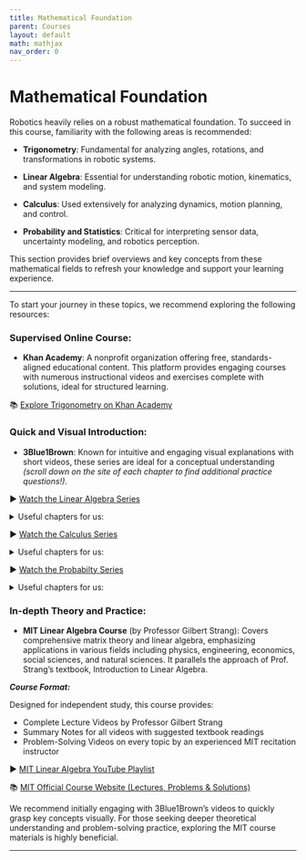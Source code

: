 ```yaml
---
title: Mathematical Foundation
parent: Courses
layout: default
math: mathjax
nav_order: 0
---
```


# Mathematical Foundation

Robotics heavily relies on a robust mathematical foundation. To succeed in this course, familiarity with the following areas is recommended:

- **Trigonometry**: Fundamental for analyzing angles, rotations, and transformations in robotic systems.

- **Linear Algebra**: Essential for understanding robotic motion, kinematics, and system modeling.

- **Calculus**: Used extensively for analyzing dynamics, motion planning, and control.

- **Probability and Statistics**: Critical for interpreting sensor data, uncertainty modeling, and robotics perception.

This section provides brief overviews and key concepts from these mathematical fields to refresh your knowledge and support your learning experience.


---
To start your journey in these topics, we recommend exploring the following resources:

### Supervised Online Course:

- **Khan Academy**: A nonprofit organization offering free, standards-aligned educational content. This platform provides engaging courses with numerous instructional videos and exercises complete with solutions, ideal for structured learning.

📚 [Explore Trigonometry on Khan Academy](https://www.khanacademy.org/math/trigonometry)

### Quick and Visual Introduction:

- **3Blue1Brown**: Known for intuitive and engaging visual explanations with short videos, these series are ideal for a conceptual understanding *(scroll down on the site of each chapter to find additional practice questions!)*.

▶️ [Watch the Linear Algebra Series](https://www.3blue1brown.com/topics/linear-algebra) 

<details markdown="1">
  <summary>Useful chapters for us:</summary>
1. *Vectors, Chapter 1*
2. *Linear combinations, span, and basis vectors, Chapter 2*
3. *Linear transformations and matrices, Chapter 3*
4. *Matrix multiplication as composition, Chapter 4*
5. *Three-dimensional linear transformations, Chapter 5*
6. *Dot products and duality, Chapter 9*
7. *Cross products, Chapter 10*
</details>

▶️ [Watch the Calculus Series](https://www.3blue1brown.com/topics/calculus) 

<details markdown="1">
  <summary>Useful chapters for us:</summary>
1. *The essence of calculus*
2. *The paradox of the derivative, Chapter 2*
3. *Integration and the fundamental theorem of calculus, Chapter 8*
4. *Higher order derivatives, Chapter 10*
</details>


▶️ [Watch the Probabilty Series](https://www.3blue1brown.com/topics/probability) 

<details markdown="1">
  <summary>Useful chapters for us:</summary>

</details>



### In-depth Theory and Practice:

- **MIT Linear Algebra Course** (by Professor Gilbert Strang): Covers comprehensive matrix theory and linear algebra, emphasizing applications in various fields including physics, engineering, economics, social sciences, and natural sciences. It parallels the approach of Prof. Strang’s textbook, Introduction to Linear Algebra.

***Course Format:***

Designed for independent study, this course provides:
- Complete Lecture Videos by Professor Gilbert Strang
- Summary Notes for all videos with suggested textbook readings
- Problem-Solving Videos on every topic by an experienced MIT recitation instructor

▶️ [MIT Linear Algebra YouTube Playlist](https://www.youtube.com/playlist?list=PL221E2BBF13BECF6C)

📚 [MIT Official Course Website (Lectures, Problems & Solutions)](https://ocw.mit.edu/courses/18-06sc-linear-algebra-fall-2011/)

We recommend initially engaging with 3Blue1Brown’s videos to quickly grasp key concepts visually. For those seeking deeper theoretical understanding and problem-solving practice, exploring the MIT course materials is highly beneficial.


---
